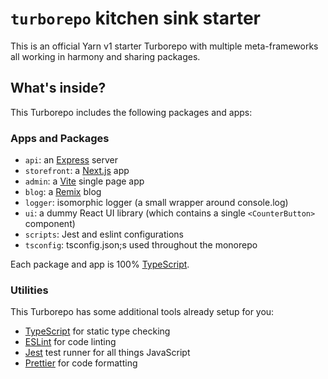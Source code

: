 # `turborepo` kitchen sink starter

This is an official Yarn v1 starter Turborepo with multiple meta-frameworks all working in harmony and sharing packages.

## What's inside?

This Turborepo includes the following packages and apps:

### Apps and Packages

- `api`: an [Express](https://expressjs.com/) server
- `storefront`: a [Next.js](https://nextjs.org) app
- `admin`: a [Vite](https://vitejs.dev/) single page app
- `blog`: a [Remix](https://remix.run/) blog
- `logger`: isomorphic logger (a small wrapper around console.log)
- `ui`: a dummy React UI library (which contains a single `<CounterButton>` component)
- `scripts`: Jest and eslint configurations
- `tsconfig`: tsconfig.json;s used throughout the monorepo

Each package and app is 100% [TypeScript](https://www.typescriptlang.org/).

### Utilities

This Turborepo has some additional tools already setup for you:

- [TypeScript](https://www.typescriptlang.org/) for static type checking
- [ESLint](https://eslint.org/) for code linting
- [Jest](https://jestjs.io) test runner for all things JavaScript
- [Prettier](https://prettier.io) for code formatting

